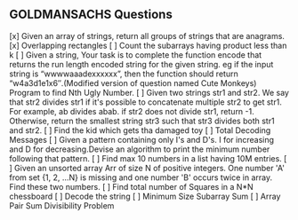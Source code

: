 ## GOLDMANSACHS Questions

[x] Given an array of strings, return all groups of strings that are anagrams.
[x] Overlapping rectangles
[ ] Count the subarrays having product less than k
[ ] Given a string, Your task is to  complete the function encode that returns the run length encoded string for the given string.
eg if the input string is “wwwwaaadexxxxxx”, then the function should return “w4a3d1e1x6″.(Modified version of question named Cute Monkeys)
Program to find Nth Ugly Number.
[ ] Given two strings str1 and str2. We say that str2 divides str1 if it's possible
            to          concatenate multiple str2 to get str1. For example, ab divides abab. 
           if str2 does not divide str1, return -1. Otherwise, return the smallest string 
           str3 such that str3 divides both str1 and str2.
[ ] Find the kid which gets tha damaged toy
[ ] Total Decoding Messages 
[ ] Given a pattern containing only I's and D's. I for increasing and D 
         for decreasing.Devise an algorithm to print the minimum number following
        that pattern.
[ ] Find max 10 numbers in a list having 10M entries.
[ ] Given an unsorted array Arr of size N of positive integers. One number 
         'A' from     set {1, 2, …N} is missing and one number 'B' 
        occurs twice in array. Find these two numbers.
[ ] Find total number of Squares in a N*N chessboard
[ ] Decode the string
[ ] Minimum Size Subarray Sum
[ ] Array Pair Sum Divisibility Problem
